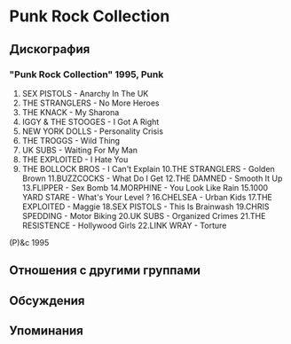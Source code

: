 # Punk Rock Collection



## Дискография

### "Punk Rock Collection" 1995, Punk

1.  SEX PISTOLS - Anarchy In The UK
2.  THE STRANGLERS - No More Heroes
3.  THE KNACK - My Sharona
4.  IGGY & THE STOOGES - I Got A Right
5.  NEW YORK DOLLS - Personality Crisis
6.  THE TROGGS - Wild Thing
7.  UK SUBS - Waiting For My Man
8.  THE EXPLOITED - I Hate You
9.  THE BOLLOCK BROS - I Can't Explain
10.THE STRANGLERS - Golden Brown
11.BUZZCOCKS - What Do I Get
12.THE DAMNED - Smooth It Up
13.FLIPPER - Sex Bomb
14.MORPHINE - You Look Like Rain
15.1000 YARD STARE - What's Your Level ?
16.CHELSEA - Urban Kids
17.THE EXPLOITED - Maggie 
18.SEX PISTOLS - This Is Brainwash
19.CHRIS SPEDDING - Motor Biking
20.UK SUBS - Organized Crimes
21.THE RESISTENCE - Hollywood Girls
22.LINK WRAY - Torture

(P)&c 1995


## Отношения с другими группами


## Обсуждения


## Упоминания

